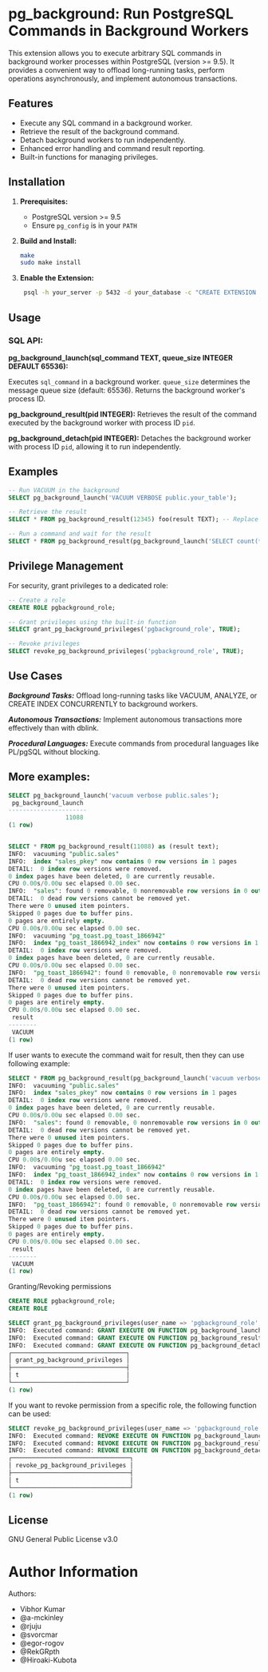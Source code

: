 # pg_background: Run PostgreSQL Commands in Background Workers

This extension allows you to execute arbitrary SQL commands in background worker processes within PostgreSQL (version >= 9.5). It provides a convenient way to offload long-running tasks, perform operations asynchronously, and implement autonomous transactions.

## Features

* Execute any SQL command in a background worker.
* Retrieve the result of the background command.
* Detach background workers to run independently.
* Enhanced error handling and command result reporting.
* Built-in functions for managing privileges.

## Installation

1. **Prerequisites:**
   * PostgreSQL version >= 9.5
   * Ensure `pg_config` is in your `PATH`

2. **Build and Install:**
   ```bash
   make
   sudo make install
   ```
3. **Enable the Extension:**
   ```bash
    psql -h your_server -p 5432 -d your_database -c "CREATE EXTENSION pg_background;"
   ```

## Usage
### SQL API:

****pg_background_launch(sql_command TEXT, queue_size INTEGER DEFAULT 65536):****

Executes `sql_command` in a background worker. `queue_size` determines the message queue size (default: 65536). Returns the background worker's process ID.

****pg_background_result(pid INTEGER):****
Retrieves the result of the command executed by the background worker with process ID `pid`.

****pg_background_detach(pid INTEGER):****
Detaches the background worker with process ID `pid`, allowing it to run independently.

## Examples
```sql
-- Run VACUUM in the background
SELECT pg_background_launch('VACUUM VERBOSE public.your_table');

-- Retrieve the result
SELECT * FROM pg_background_result(12345) foo(result TEXT); -- Replace 12345 with the actual pid

-- Run a command and wait for the result
SELECT * FROM pg_background_result(pg_background_launch('SELECT count(*) FROM your_table')) AS foo(count BIGINT);
```

## Privilege Management
For security, grant privileges to a dedicated role:
```SQL
-- Create a role
CREATE ROLE pgbackground_role;

-- Grant privileges using the built-in function
SELECT grant_pg_background_privileges('pgbackground_role', TRUE);

-- Revoke privileges
SELECT revoke_pg_background_privileges('pgbackground_role', TRUE);
```

## Use Cases

***Background Tasks:*** Offload long-running tasks like VACUUM, ANALYZE, or CREATE INDEX CONCURRENTLY to background workers.

***Autonomous Transactions:*** Implement autonomous transactions more effectively than with dblink.

***Procedural Languages:*** Execute commands from procedural languages like PL/pgSQL without blocking.




## More examples:

```sql
SELECT pg_background_launch('vacuum verbose public.sales');
 pg_background_launch 
----------------------
                11088
(1 row)


SELECT * FROM pg_background_result(11088) as (result text);
INFO:  vacuuming "public.sales"
INFO:  index "sales_pkey" now contains 0 row versions in 1 pages
DETAIL:  0 index row versions were removed.
0 index pages have been deleted, 0 are currently reusable.
CPU 0.00s/0.00u sec elapsed 0.00 sec.
INFO:  "sales": found 0 removable, 0 nonremovable row versions in 0 out of 0 pages
DETAIL:  0 dead row versions cannot be removed yet.
There were 0 unused item pointers.
Skipped 0 pages due to buffer pins.
0 pages are entirely empty.
CPU 0.00s/0.00u sec elapsed 0.00 sec.
INFO:  vacuuming "pg_toast.pg_toast_1866942"
INFO:  index "pg_toast_1866942_index" now contains 0 row versions in 1 pages
DETAIL:  0 index row versions were removed.
0 index pages have been deleted, 0 are currently reusable.
CPU 0.00s/0.00u sec elapsed 0.00 sec.
INFO:  "pg_toast_1866942": found 0 removable, 0 nonremovable row versions in 0 out of 0 pages
DETAIL:  0 dead row versions cannot be removed yet.
There were 0 unused item pointers.
Skipped 0 pages due to buffer pins.
0 pages are entirely empty.
CPU 0.00s/0.00u sec elapsed 0.00 sec.
 result    
--------
 VACUUM
(1 row)

```

If user wants to execute the command wait for result, then they can use following example:
```sql
SELECT * FROM pg_background_result(pg_background_launch('vacuum verbose public.sales')) as (result TEXT);
INFO:  vacuuming "public.sales"
INFO:  index "sales_pkey" now contains 0 row versions in 1 pages
DETAIL:  0 index row versions were removed.
0 index pages have been deleted, 0 are currently reusable.
CPU 0.00s/0.00u sec elapsed 0.00 sec.
INFO:  "sales": found 0 removable, 0 nonremovable row versions in 0 out of 0 pages
DETAIL:  0 dead row versions cannot be removed yet.
There were 0 unused item pointers.
Skipped 0 pages due to buffer pins.
0 pages are entirely empty.
CPU 0.00s/0.00u sec elapsed 0.00 sec.
INFO:  vacuuming "pg_toast.pg_toast_1866942"
INFO:  index "pg_toast_1866942_index" now contains 0 row versions in 1 pages
DETAIL:  0 index row versions were removed.
0 index pages have been deleted, 0 are currently reusable.
CPU 0.00s/0.00u sec elapsed 0.00 sec.
INFO:  "pg_toast_1866942": found 0 removable, 0 nonremovable row versions in 0 out of 0 pages
DETAIL:  0 dead row versions cannot be removed yet.
There were 0 unused item pointers.
Skipped 0 pages due to buffer pins.
0 pages are entirely empty.
CPU 0.00s/0.00u sec elapsed 0.00 sec.
 result 
--------
 VACUUM
(1 row)
```

Granting/Revoking permissions
```sql
CREATE ROLE pgbackground_role;
CREATE ROLE

SELECT grant_pg_background_privileges(user_name => 'pgbackground_role', print_commands => true);
INFO:  Executed command: GRANT EXECUTE ON FUNCTION pg_background_launch(pg_catalog.text, pg_catalog.int4) TO pgbackground_role
INFO:  Executed command: GRANT EXECUTE ON FUNCTION pg_background_result(pg_catalog.int4) TO pgbackground_role
INFO:  Executed command: GRANT EXECUTE ON FUNCTION pg_background_detach(pg_catalog.int4) TO pgbackground_role
┌────────────────────────────────┐
│ grant_pg_background_privileges │
├────────────────────────────────┤
│ t                              │
└────────────────────────────────┘
(1 row)
```

If you want to revoke permission from a specific role, the following function can be used:
```sql
SELECT revoke_pg_background_privileges(user_name => 'pgbackground_role', print_commands => true);
INFO:  Executed command: REVOKE EXECUTE ON FUNCTION pg_background_launch(pg_catalog.text, pg_catalog.int4) FROM pgbackground_role
INFO:  Executed command: REVOKE EXECUTE ON FUNCTION pg_background_result(pg_catalog.int4) FROM pgbackground_role
INFO:  Executed command: REVOKE EXECUTE ON FUNCTION pg_background_detach(pg_catalog.int4) FROM pgbackground_role
┌─────────────────────────────────┐
│ revoke_pg_background_privileges │
├─────────────────────────────────┤
│ t                               │
└─────────────────────────────────┘
(1 row)
```

## License

GNU General Public License v3.0

# Author Information
Authors:
* Vibhor Kumar
* @a-mckinley
* @rjuju
* @svorcmar 
* @egor-rogov
* @RekGRpth
* @Hiroaki-Kubota
